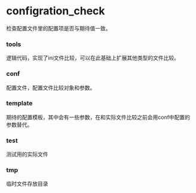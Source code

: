 # configration_check
检查配置文件里的配置项是否与期待值一致。

### tools
逻辑代码，实现了ini文件比较，可以在此基础上扩展其他类型的文件比较。

### conf
配置文件，配置文件比较对象和参数。

### template
期待的配置模板，其中会有一些参数，在和实际文件比较之前会用conf中配置的参数替代。

### test
测试用的实际文件

### tmp
临时文件存放目录

